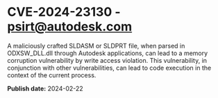 # CVE-2024-23130 - psirt@autodesk.com

A maliciously crafted SLDASM or SLDPRT file, when parsed in ODXSW_DLL.dll through Autodesk applications, can lead to a memory corruption vulnerability by write access violation. This vulnerability, in conjunction with other vulnerabilities, can lead to code execution in the context of the current process.

**Publish date:** 2024-02-22
